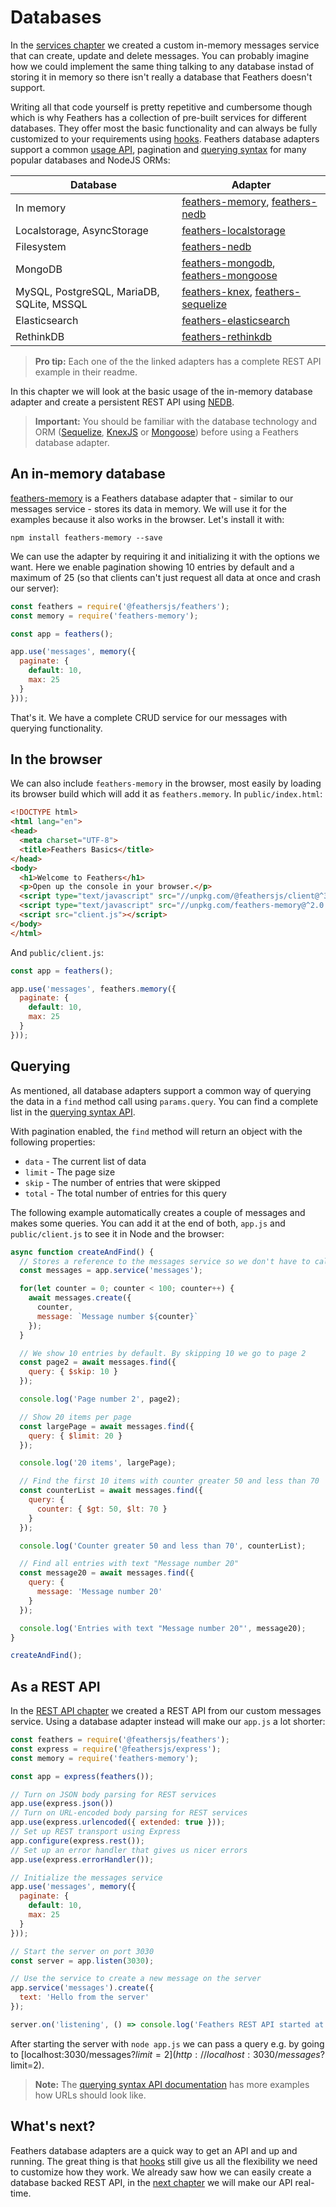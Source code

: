 # Databases

In the [services chapter](./services.md) we created a custom in-memory messages service that can create, update and delete messages. You can probably imagine how we could implement the same thing talking to any database instad of storing it in memory so there isn't really a database that Feathers doesn't support.

Writing all that code yourself is pretty repetitive and cumbersome though which is why Feathers has a collection of pre-built services for different databases. They offer most the basic functionality and can always be fully customized to your requirements using [hooks](./hooks.md). Feathers database adapters support a common [usage API](../../api/databases/common.md), pagination and [querying syntax](../../api/databases/querying.md) for many popular databases and NodeJS ORMs:

| Database | Adapter |
|---|---|
| In memory | [feathers-memory](https://github.com/feathersjs-ecosystem/feathers-memory), [feathers-nedb](https://github.com/feathersjs-ecosystem/feathers-nedb) |
| Localstorage, AsyncStorage | [feathers-localstorage](https://github.com/feathersjs-ecosystem/feathers-localstorage) |
| Filesystem | [feathers-nedb](https://github.com/feathersjs-ecosystem/feathers-nedb) |
| MongoDB | [feathers-mongodb](https://github.com/feathersjs-ecosystem/feathers-mongodb), [feathers-mongoose](https://github.com/feathersjs-ecosystem/feathers-mongoose) |
| MySQL, PostgreSQL, MariaDB, SQLite, MSSQL | [feathers-knex](https://github.com/feathersjs-ecosystem/feathers-knex), [feathers-sequelize](https://github.com/feathersjs-ecosystem/feathers-sequelize) |
| Elasticsearch | [feathers-elasticsearch](https://github.com/feathersjs-ecosystem/feathers-elasticsearch) |
| RethinkDB | [feathers-rethinkdb](https://github.com/feathersjs-ecosystem/feathers-rethinkdb) |

> __Pro tip:__ Each one of the the linked adapters has a complete REST API example in their readme.

In this chapter we will look at the basic usage of the in-memory database adapter and create a persistent REST API using [NEDB](https://github.com/louischatriot/nedb).

> __Important:__ You should be familiar with the database technology and ORM ([Sequelize](http://docs.sequelizejs.com/), [KnexJS](http://knexjs.org/) or [Mongoose](http://mongoosejs.com/)) before using a Feathers database adapter.

## An in-memory database

[feathers-memory](https://github.com/feathersjs-ecosystem/feathers-memory) is a Feathers database adapter that - similar to our messages service - stores its data in memory. We will use it for the examples because it also works in the browser. Let's install it with:

```
npm install feathers-memory --save
```

We can use the adapter by requiring it and initializing it with the options we want. Here we enable pagination showing 10 entries by default and a maximum of 25 (so that clients can't just request all data at once and crash our server):

```js
const feathers = require('@feathersjs/feathers');
const memory = require('feathers-memory');

const app = feathers();

app.use('messages', memory({
  paginate: {
    default: 10,
    max: 25
  }
}));
```

That's it. We have a complete CRUD service for our messages with querying functionality.

## In the browser

We can also include `feathers-memory` in the browser, most easily by loading its browser build which will add it as `feathers.memory`. In `public/index.html`:

```html
<!DOCTYPE html>
<html lang="en">
<head>
  <meta charset="UTF-8">
  <title>Feathers Basics</title>
</head>
<body>
  <h1>Welcome to Feathers</h1>
  <p>Open up the console in your browser.</p>
  <script type="text/javascript" src="//unpkg.com/@feathersjs/client@^3.0.0/dist/feathers.js"></script>
  <script type="text/javascript" src="//unpkg.com/feathers-memory@^2.0.0/dist/feathers-memory.js"></script>
  <script src="client.js"></script>
</body>
</html>
```

And `public/client.js`:

```js
const app = feathers();

app.use('messages', feathers.memory({
  paginate: {
    default: 10,
    max: 25
  }
}));
```

## Querying

As mentioned, all database adapters support a common way of querying the data in a `find` method call using `params.query`. You can find a complete list in the [querying syntax API](../../api/databases/querying.md).

With pagination enabled, the `find` method will return an object with the following properties:

- `data` - The current list of data
- `limit` - The page size
- `skip` - The number of entries that were skipped
- `total` - The total number of entries for this query

The following example automatically creates a couple of messages and makes some queries. You can add it at the end of both, `app.js` and `public/client.js` to see it in Node and the browser:

```js
async function createAndFind() {
  // Stores a reference to the messages service so we don't have to call it all the time
  const messages = app.service('messages');

  for(let counter = 0; counter < 100; counter++) {
    await messages.create({
      counter,
      message: `Message number ${counter}`
    });
  }

  // We show 10 entries by default. By skipping 10 we go to page 2
  const page2 = await messages.find({
    query: { $skip: 10 }
  });

  console.log('Page number 2', page2);

  // Show 20 items per page
  const largePage = await messages.find({
    query: { $limit: 20 }
  });

  console.log('20 items', largePage);

  // Find the first 10 items with counter greater 50 and less than 70
  const counterList = await messages.find({
    query: {
      counter: { $gt: 50, $lt: 70 }
    }
  });

  console.log('Counter greater 50 and less than 70', counterList);

  // Find all entries with text "Message number 20"
  const message20 = await messages.find({
    query: {
      message: 'Message number 20'
    }
  });

  console.log('Entries with text "Message number 20"', message20);
}

createAndFind();
```

## As a REST API

In the [REST API chapter](./rest.md) we created a REST API from our custom messages service. Using a database adapter instead will make our `app.js` a lot shorter:

```js
const feathers = require('@feathersjs/feathers');
const express = require('@feathersjs/express');
const memory = require('feathers-memory');

const app = express(feathers());

// Turn on JSON body parsing for REST services
app.use(express.json())
// Turn on URL-encoded body parsing for REST services
app.use(express.urlencoded({ extended: true }));
// Set up REST transport using Express
app.configure(express.rest());
// Set up an error handler that gives us nicer errors
app.use(express.errorHandler());

// Initialize the messages service
app.use('messages', memory({
  paginate: {
    default: 10,
    max: 25
  }
}));

// Start the server on port 3030
const server = app.listen(3030);

// Use the service to create a new message on the server
app.service('messages').create({
  text: 'Hello from the server'
});

server.on('listening', () => console.log('Feathers REST API started at localhost:3030'));
```

After starting the server with `node app.js` we can pass a query e.g. by going to [localhost:3030/messages?$limit=2](http://localhost:3030/messages?$limit=2).

> __Note:__ The [querying syntax API documentation](../../api/databases/querying.md) has more examples how URLs should look like.

## What's next?

Feathers database adapters are a quick way to get an API and up and running. The great thing is that [hooks](./hooks.md) still give us all the flexibility we need to customize how they work. We already saw how we can easily create a database backed REST API, in the [next chapter](./real-time.md) we will make our API real-time.
